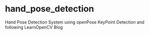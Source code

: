 # hand_pose_detection
Hand Pose Detection System using openPose KeyPoint Detection and following LearnOpenCV Blog
